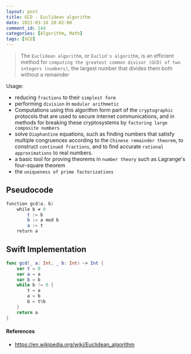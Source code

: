 ```yaml
---
layout: post
title: GCD - Euclidean algorithm
date: 2021-03-16 20:02:00
comment_id: 144
categories: [Algorithm, Math]
tags: [GCD]
---
```


> The `Euclidean algorithm`, or `Euclid's algorithm`, is an efficient method for `computing the greatest common divisor (GCD) of two integers (numbers)`, the largest number that divides them both without a remainder

Usage:

- reducing `fractions` to their `simplest form`
- performing `division` in `modular arithmetic`
- Computations using this algorithm form part of the `cryptographic` protocols that are used to secure internet communications, and in methods for breaking these cryptosystems by `factoring large composite numbers`
- solve `Diophantine` equations, such as finding numbers that satisfy multiple congruences according to the `Chinese remainder theorem`, to construct `continued fractions`, and to find accurate `rational approximations` to real numbers.
- a basic tool for proving theorems in `number theory` such as Lagrange's four-square theorem 
- the `uniqueness of prime factorizations`

## Pseudocode

```s
function gcd(a, b)
    while b ≠ 0
        t := b
        b := a mod b
        a := t
    return a
```

## Swift Implementation

```swift
func gcd(_ a: Int, _ b: Int) -> Int {
	var t = 0
	var a = a
	var b = b
	while b != 0 {
		t = a
		a = b
		b = t%b
	}
	return a
}
```

#### References

- <https://en.wikipedia.org/wiki/Euclidean_algorithm>
  